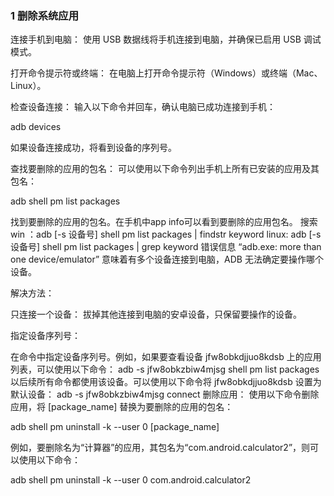 ### 1 删除系统应用

连接手机到电脑： 使用 USB 数据线将手机连接到电脑，并确保已启用 USB 调试模式。

打开命令提示符或终端： 在电脑上打开命令提示符（Windows）或终端（Mac、Linux）。

检查设备连接： 输入以下命令并回车，确认电脑已成功连接到手机：

adb devices

如果设备连接成功，将看到设备的序列号。

查找要删除的应用的包名： 可以使用以下命令列出手机上所有已安装的应用及其包名：

adb shell pm list packages

找到要删除的应用的包名。在手机中app info可以看到要删除的应用包名。
搜索 win ：adb [-s 设备号] shell pm list packages | findstr keyword
linux: adb [-s 设备号] shell pm list packages | grep keyword
错误信息 “adb.exe: more than one device/emulator” 意味着有多个设备连接到电脑，ADB 无法确定要操作哪个设备。

解决方法：

只连接一个设备： 拔掉其他连接到电脑的安卓设备，只保留要操作的设备。

指定设备序列号：

在命令中指定设备序列号。例如，如果要查看设备 jfw8obkdjjuo8kdsb 上的应用列表，可以使用以下命令：
adb -s jfw8obkzbiw4mjsg shell pm list packages
以后续所有命令都使用该设备。可以使用以下命令将 jfw8obkdjjuo8kdsb 设置为默认设备：
adb -s jfw8obkzbiw4mjsg connect
删除应用： 使用以下命令删除应用，将 [package_name] 替换为要删除的应用的包名：

adb shell pm uninstall -k --user 0 [package_name]

例如，要删除名为“计算器”的应用，其包名为“com.android.calculator2”，则可以使用以下命令：

adb shell pm uninstall -k --user 0 com.android.calculator2
